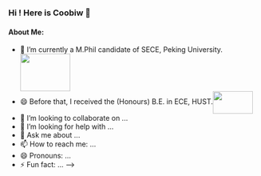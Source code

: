 ### Hi ! Here is Coobiw 👋

#### About Me:

- 🌱 I’m currently a M.Phil candidate of SECE, Peking University. <img src="https://img.sj33.cn/uploads/allimg/201401/7-1401291FTUW.png" width = "100" height = "75"  align=center />
- 😄 Before that, I received the (Honours) B.E. in ECE, HUST.<img src="https://img.88icon.com/upload/jpg/20210525/31e42ac5f0badc41f7eca0c4803f20bb_123970_717_564.jpg!bg" width = "80" height = "45"  align=center />
- 👯 I’m looking to collaborate on ...
- 🤔 I’m looking for help with ...
- 💬 Ask me about ...
- 📫 How to reach me: ...
- 😄 Pronouns: ...
- ⚡ Fun fact: ...
-->
